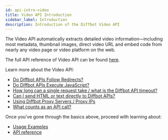 ```yaml
---
id: api-intro-video
title: Video API Introduction
sidebar_label: Introduction
description: Introduction of the Diffbot Video API
---
```


The Video API automatically extracts detailed video information—including most metadata, thumbnail images, direct video URL and embed code from nearly any video page or video platform on the web.

The full API reference of Video API can be found [here](api-video).

Learn more about the Video API:

- [Do Diffbot APIs Follow Redirects?](explain-apis-follow-redirects)
- [Do Diffbot APIs Execute JavaScript?](explain-apis-javascript-support)
- [How long can a single request take / what is the Diffbot API timeout?](/docs/en/explain-diffbot-api-timeout)
- [Can I send HTML or text directly to Diffbot APIs?](explain-posting-text-html)
- [Using Diffbot Proxy Servers / Proxy IPs](explain-using-different-proxies)
- [What counts as an API call?](explain-what-counts-as-api-call)

Once you've gone through the basics above, proceed with learning about:

- [Usage Examples](api-usage-video)
- [API reference](api-video)